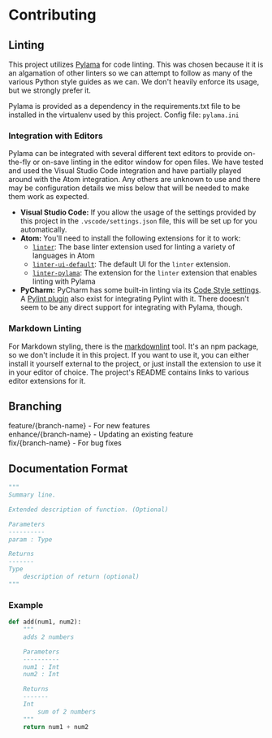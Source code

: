 # Contributing

## Linting

This project utilizes [Pylama](https://pylama.readthedocs.io/en/latest/) for code linting. This was chosen because it it is an algamation of other linters so we can attempt to follow as many of the various Python style guides as we can. We don't heavily enforce its usage, but we strongly prefer it.

Pylama is provided as a dependency in the requirements.txt file to be installed in the virtualenv used by this project.
Config file: `pylama.ini`

### Integration with Editors

Pylama can be integrated with several different text editors to provide on-the-fly or on-save linting in the editor window for open files. We have tested and used the Visual Studio Code integration and have partially played around with the Atom integration. Any others are unknown to use and there may be configuration details we miss below that will be needed to make them work as expected.

* **Visual Studio Code:** If you allow the usage of the settings provided by this project in the `.vscode/settings.json` file, this will be set up for you automatically.
* **Atom:** You'll need to install the following extensions for it to work:
  * [`linter`](https://atom.io/packages/linter): The base linter extension used for linting a variety of languages in Atom
  * [`linter-ui-default`](https://atom.io/packages/linter-ui-default): The default UI for the `linter` extension.
  * [`linter-pylama`](https://atom.io/packages/linter-pylama): The extension for the `linter` extension that enables linting with Pylama
* **PyCharm:** PyCharm has some built-in linting via its [Code Style settings](https://www.jetbrains.com/help/pycharm/code-style-python.html). A [Pylint plugin](https://plugins.jetbrains.com/plugin/11084-pylint) also exist for integrating Pylint with it. There dooesn't seem to be any direct support for integrating with Pylama, though.

### Markdown Linting

For Markdown styling, there is the [markdownlint](https://github.com/DavidAnson/markdownlint) tool. It's an npm package, so we don't include it in this project. If you want to use it, you can either install it yourself external to the project, or just install the extension to use it in your editor of choice. The project's README contains links to various editor extensions for it.

## Branching

feature/{branch-name} - For new features  
enhance/{branch-name} - Updating an existing feature  
fix/{branch-name} - For bug fixes

## Documentation Format

```python
"""
Summary line.

Extended description of function. (Optional)

Parameters
----------
param : Type

Returns
-------
Type
    description of return (optional)
"""
```

### Example

```python
def add(num1, num2):
    """
    adds 2 numbers

    Parameters
    ----------
    num1 : Int
    num2 : Int

    Returns
    -------
    Int
        sum of 2 numbers
    """
    return num1 + num2
```
